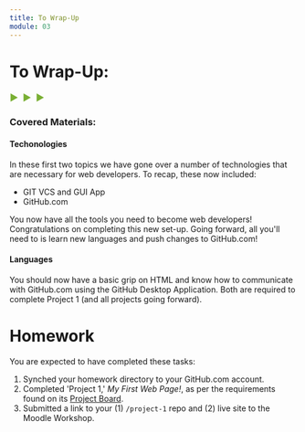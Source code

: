 ```yaml
---
title: To Wrap-Up
module: 03
---
```


# To Wrap-Up:
<span style="color: #79AF33; font-size: medium; font-weight: bold">▶ &nbsp;▶  &nbsp;▶</span>

### Covered Materials:

#### Techonologies
In these first two topics we have gone over a number of technologies that are necessary for web developers. To recap, these now included:

- GIT VCS and GUI App
- GitHub.com

You now have all the tools you need to become web developers! Congratulations on completing this new set-up. Going forward, all you'll need to is learn new languages and push changes to GitHub.com!

#### Languages
You should now have a basic grip on HTML and know how to communicate with GitHub.com using the GitHub Desktop Application. Both are required to complete Project 1 (and all projects going forward).

# Homework
You are expected to have completed these tasks:
1. Synched your homework directory to your GitHub.com account.
2. Completed 'Project 1,' _My First Web Page!_, as per the requirements found on its [Project Board](https://github.com/Media-Ed-Online/intro-web-dev/projects/7).
3. Submitted a link to your (1) `/project-1` repo and (2) live site to the Moodle Workshop.
